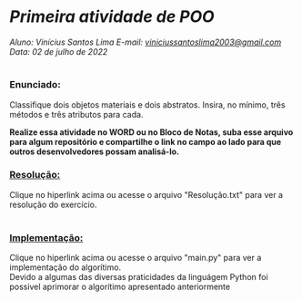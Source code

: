 # ***Primeira atividade de POO***
_Aluno: Vinícius Santos Lima  E-mail: viniciussantoslima2003@gmail.com<br>Data: 02 de julho de 2022_
#  

### Enunciado: 
Classifique dois objetos materiais e dois abstratos. Insira, no mínimo, três métodos e três atributos para cada.

**Realize essa atividade no WORD ou no Bloco de Notas, suba esse arquivo para algum repositório e compartilhe o link no campo ao lado para que outros desenvolvedores possam analisá-lo.**

<h3><a href="https://github.com/p4tit0/Atividades-Softex-Recife-/blob/main/Lógica%20de%20Programação%20e%20Orientação%20a%20Objetos/Programação%20e%20Orientação%20a%20Objetos/Atividade%2001/Resolução.txt">Resolução:</a></h3>
Clique no hiperlink acima ou acesse o arquivo "Resolução.txt" para ver a resolução do exercício.<br>
<br>
<h3><a href="https://github.com/p4tit0/Atividades-Softex-Recife-/blob/main/Lógica%20de%20Programação%20e%20Orientação%20a%20Objetos/Programação%20e%20Orientação%20a%20Objetos/Atividade%2001/main.py">Implementação:</a></h3>
Clique no hiperlink acima ou acesse o arquivo "main.py" para ver a implementação do algorítimo.<br>
Devido a algumas das diversas praticidades da linguágem Python foi possivel aprimorar o algorítimo apresentado anteriormente
<br>


